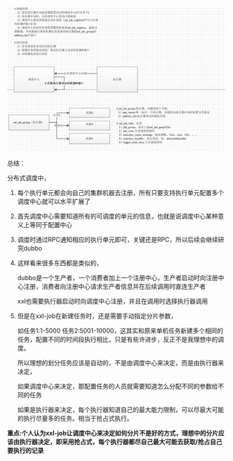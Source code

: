 ![xxl-job总结](../../Resource/task4.png)


总结：

分布式调度中，
1. 每个执行单元都会向自己的集群机器去注册，所有只要支持执行单元配置多个调度中心就可以水平扩展了
2. 首先调度中心需要知道所有的可调度的单元的信息，也就是说调度中心某种意义上等同于配置中心
3. 调度时通过RPC通知相应的执行单元即可，关键还是RPC，所以后续会继续研究dubbo
4. 这样看来很多东西都是类似的，

    dubbo是一个生产者，一个消费者加上一个注册中心，生产者启动时向注册中心注册，消费者向注册中心请求生产者信息并在后续调用时直连生产者

    xxl也需要执行器启动时向调度中心注册，并且在调用时选择执行器调用

5. 但是在xxl-job在新建任务时，还是需要手动指定分片参数，

    如任务1:1-5000 任务2:5001-10000，这其实和原来单机任务新建多个相同的任务，配置不同的时间段执行相比，只是有些许进步，反正不是我理想中的调度。

    所以理想的划分任务应该是自动的，不是由调度中心来决定，而是由执行器来决定，
    
    如果调度中心来决定，那配置任务的人员就需要知道怎么分配不同的参数给不同的任务

    如果是执行器来决定，每个执行器知道自己的最大能力限制，可以尽最大可能的执行尽量多的任务。相当于抢占式执行。

**重点:个人认为xxl-job让调度中心来决定如何分片不是好的方式，理想中的分片应该由执行器决定，即采用抢占式，每个执行器都尽自己最大可能去获取/抢占自己要执行的记录**